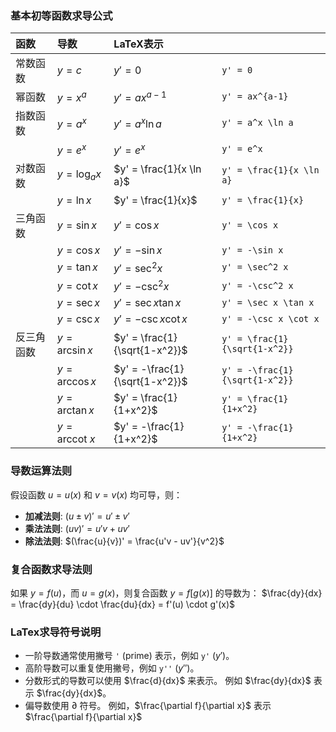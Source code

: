 ### 基本初等函数求导公式

| 函数    | 导数                     | LaTeX表示                        |                                |
| :---- | :--------------------- | :----------------------------- | ------------------------------ |
| 常数函数  | $y = c$                | $y' = 0$                       | `y' = 0`                       |
| 幂函数   | $y = x^a$              | $y' = ax^{a-1}$                | `y' = ax^{a-1}`                |
| 指数函数  | $y = a^x$              | $y' = a^x \ln a$               | `y' = a^x \ln a`               |
|       | $y = e^x$              | $y' = e^x$                     | `y' = e^x`                     |
| 对数函数  | $y = \log_a x$         | $y' = \frac{1}{x \ln a}$       | `y' = \frac{1}{x \ln a}`       |
|       | $y = \ln x$            | $y' = \frac{1}{x}$             | `y' = \frac{1}{x}`             |
| 三角函数  | $y = \sin x$           | $y' = \cos x$                  | `y' = \cos x`                  |
|       | $y = \cos x$           | $y' = -\sin x$                 | `y' = -\sin x`                 |
|       | $y = \tan x$           | $y' = \sec^2 x$                | `y' = \sec^2 x`                |
|       | $y = \cot x$           | $y' = -\csc^2 x$               | `y' = -\csc^2 x`               |
|       | $y = \sec x$           | $y' = \sec x \tan x$           | `y' = \sec x \tan x`           |
|       | $y = \csc x$           | $y' = -\csc x \cot x$          | `y' = -\csc x \cot x`          |
| 反三角函数 | $y = \arcsin x$        | $y' = \frac{1}{\sqrt{1-x^2}}$  | `y' = \frac{1}{\sqrt{1-x^2}}`  |
|       | $y = \arccos x$        | $y' = -\frac{1}{\sqrt{1-x^2}}$ | `y' = -\frac{1}{\sqrt{1-x^2}}` |
|       | $y = \arctan x$        | $y' = \frac{1}{1+x^2}$         | `y' = \frac{1}{1+x^2}`         |
|       | $y = \text{arccot } x$ | $y' = -\frac{1}{1+x^2}$        | `y' = -\frac{1}{1+x^2}`        |

### 导数运算法则

假设函数 $u=u(x)$ 和 $v=v(x)$ 均可导，则：

*   **加减法则**:
    $(u \pm v)' = u' \pm v'$
*   **乘法法则**:
    $(uv)' = u'v + uv'$
*   **除法法则**:
    $(\frac{u}{v})' = \frac{u'v - uv'}{v^2}$
### 复合函数求导法则

如果 $y = f(u)$，而 $u = g(x)$，则复合函数 $y = f[g(x)]$ 的导数为：
$\frac{dy}{dx} = \frac{dy}{du} \cdot \frac{du}{dx} = f'(u) \cdot g'(x)$
### LaTex求导符号说明

*   一阶导数通常使用撇号 `'` (prime) 表示，例如 `y'` ($y'$)。
*   高阶导数可以重复使用撇号，例如 `y''` ($y''$)。
*   分数形式的导数可以使用 $\frac{d}{dx}$ 来表示。 例如 $\frac{dy}{dx}$ 表示 $\frac{dy}{dx}$。
*   偏导数使用 $\partial$ 符号。 例如，$\frac{\partial f}{\partial x}$ 表示 $\frac{\partial f}{\partial x}$
